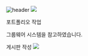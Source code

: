 ![header](https://capsule-render.vercel.app/api?text=Portfolio&type=waving&fontSize=40&height=200&color=auto&section=header&fontSize=90)
<img src="https://capsule-render.vercel.app/api?type=wave&color=auto&height=300&section=header&text=capsule%20render&fontSize=90" />

포트폴리오 작업

그룹웨어 시스템을 참고하였습니다.

게시판 작성
<img src="https://img.shields.io/badge/게시판 작성-컬러코드?style=flat-square&logo=simpleicons&logoColor=white"/></a>
